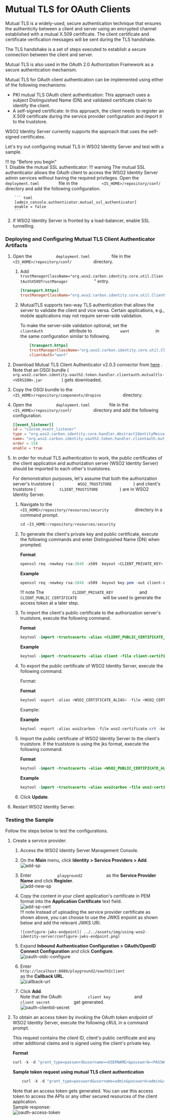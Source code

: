 # Mutual TLS for OAuth Clients

Mutual TLS is a widely-used, secure authentication technique that
ensures the authenticity between a client and server using an encrypted
channel established with a mutual X.509 certificate. The client
certificate and certificate verification messages will be sent during
the TLS handshake.

The TLS handshake is a set of steps executed to establish a secure
connection between the client and server.

Mutual TLS is also used in the OAuth 2.0 Authorization Framework as a
secure authentication mechanism.

Mutual TLS for OAuth client authentication can be implemented using
either of the following mechanisms:

-   PKI mutual TLS OAuth client authentication: This approach uses a
    subject Distinguished Name (DN) and validated certificate chain to
    identify the client.
-   A self-signed certificate: In this approach, the client needs to
    register an X.509 certificate during the service provider
    configuration and import it to the truststore.

WSO2 Identity Server currently supports the approach that uses the
self-signed certificates.

Let's try out configuring mutual TLS in WSO2 Identity Server and test
with a sample.

!!! tip "Before you begin"  
    1.  Disable the mutual SSL authenticator:
        !!! warning
            The mutual SSL authenticator allows the OAuth client to access the
            WSO2 Identity Server admin services without having the required
            privileges.
        Open the `           deployment.toml         ` file in the `           <IS_HOME>/repository/conf/          ` 
        directory and add the following configuration.

        ``` toml
        [admin_console.authenticator.mutual_ssl_authenticator]
        enable = false
        ```


2.  If WSO2 Identity Server is fronted by a load-balancer, enable SSL
    tunnelling.


### Deploying and Configuring Mutual TLS Client Authenticator Artifacts

1.  Open the `           deployment.toml          ` file in the
    `           <IS_HOME>/repository/conf/          ` directory.

    1.  Add
        `             trustManagerClassName="org.wso2.carbon.identity.core.util.ClientAuthX509TrustManager            `
        " entry.

        ``` toml
        [transport.https]
        trustManagerClassName="org.wso2.carbon.identity.core.util.ClientAuthX509TrustManager"
        ```

    2.  MutualTLS supports two-way TLS authentication that allows the
        server to validate the client and vice versa. Certain
        applications, e.g., mobile applications may not require
        server-side validation.

        To make the server-side validation optional, set the
        `             clientAuth            ` attribute to
        `             want            ` in the same configuration similar to following.

        ``` toml
            [transport.https]
            trustManagerClassName="org.wso2.carbon.identity.core.util.ClientAuthX509TrustManager"
            clientAuth="want"
        ```

3.  Download Mutual TLS Client Authenticator v2.0.3 connector from
    [here](https://store.wso2.com/store/assets/isconnector/details/bab13ed8-5835-480f-92be-fdd5ee900970)
    .  
    Note that an OSGI bundle (
    `          org.wso2.carbon.identity.oauth2.token.handler.clientauth.mutualtls-<VERSION>.jar         `
    ) gets downloaded.
4.  Copy the OSGI bundle to the
    `           <IS_HOME>/repository/components/dropins          `
    directory.

5.  Open the `           deployment.toml         ` file in the
    `           <IS_HOME>/repository/conf/          ` directory
    and add the following configuration.

    ``` toml
    [[event_listener]]
    id = "custom_event_listener"
    type = "org.wso2.carbon.identity.core.handler.AbstractIdentityMessageHandler"
    name= "org.wso2.carbon.identity.oauth2.token.handler.clientauth.mutualtls.MutualTLSClientAuthenticator"
    order = 158
    enable = true
    ```

6.  In order for mutual TLS authentication to work, the public
    certificates of the client application and authorization server
    (WSO2 Identity Server) should be imported to each other's
    truststores.

    For demonstration purposes, let's assume that both the authorization
    server's truststore ( `           WSO2_TRUSTSTORE          ` ) and
    client's truststore ( `           CLIENT_TRUSTSTORE          ` ) are
    in WSO2 Identity Server.

    1.  Navigate to the
        `             <IS_HOME>/repository/resources/security            `
        directory in a command prompt.

        ``` java
        cd <IS_HOME>/repository/resources/security
        ```

    2.  To generate the client's private key and public certificate,
        execute the following commands and enter Distinguished Name (DN)
        when prompted.

        **Format**

        ``` java
        openssl req -newkey rsa:2048 -x509 -keyout <CLIENT_PRIVATE_KEY> -out <CLIENT_PUBLIC_CERTIFICATE> -days <VALIDITY_PERIOD> -nodes
        ```

        **Example**

        ``` java
        openssl req -newkey rsa:2048 -x509 -keyout key.pem -out client-certificate.pem -days 3650 -nodes
        ```

        !!! note
            The `             CLIENT_PRIVATE_KEY            ` and
            `             CLIENT_PUBLIC_CERTIFICATE            ` will be
            used to generate the access token at a later step.
        

    3.  To import the client's public certificate to the authorization
        server's truststore, execute the following command.

        **Format**

        ``` java
        keytool -import -trustcacerts -alias <CLIENT_PUBLIC_CERTIFICATE_ALIAS> -file <CLIENT_PUBLIC_CERTIFICATE> -keystore <WSO2_TRUSTSTORE> -storepass <WSO2_TRUSTSTORE_PASSWORD>
        ```

        **Example**

        ``` java
        keytool -import -trustcacerts -alias client -file client-certificate.pem -keystore client-truststore.jks -storepass wso2carbon
        ```

    4.  To export the public certificate of WSO2 Identity Server,
        execute the following command.

        Format:

        **Format**

        ``` java
        keytool -export -alias <WSO2_CERTIFICATE_ALIAS> -file <WSO2_CERTIFICATE> -keystore <WSO2_KEYSTORE> -storepass <WSO2_KEYSTORE_PASSOWRD>
        ```

        Example:

        **Example**

        ``` java
        keytool -export -alias wso2carbon -file wso2-certificate.crt -keystore wso2carbon.jks -storepass wso2carbon
        ```

    5.  Import the public certificate of WSO2 Identity Server to the
        client's truststore. If the truststore is using the jks format,
        execute the following command.

        **Format**

        ``` java
        keytool -import -trustcacerts -alias <WSO2_PUBLIC_CERTIFICATE_ALIAS> -file <WSO2_PUBLIC_CERTIFICATE> -keystore <CLIENT_TRUSTSTORE> -storepass <CLIENT_TRUSTSTORE_PASSWORD>
        ```

        **Example**

        ``` java
        keytool -import -trustcacerts -alias wso2carbon -file wso2-certificate.crt -keystore truststore.jks -storepass client-password
        ```

    6.  Click **Update**.

7.  Restart WSO2 Identity Server.

### Testing the Sample

Follow the steps below to test the configurations.

1.  Create a service provider.

    1.  Access the WSO2 Identity Server Management Console.
    2.  On the **Main** menu, click **Identity \> Service Providers \>
        Add**.  
        ![add-sp]( ../../assets/img/using-wso2-identity-server/add-sp.png) 
    3.  Enter `            playground2           ` as the **Service
        Provider Name** and click **Register**.  
        ![add-new-sp]( ../../assets/img/using-wso2-identity-server/add-new-sp-1.png) 
    4.  Copy the content in your client application's certificate in PEM
        format into the **Application Certificate** text field.  
        ![add-sp-cert]( ../../assets/img/using-wso2-identity-server/add-sp-cert.png)   
        !!! note
            Instead of uploading the service provider certificate as shown
            above, you can choose to use the JWKS enpoint as shown below and
            add the relevant JWKS URI.
    
            ![configure-jwks-endpoint]( ../../assets/img/using-wso2-identity-server/configure-jwks-endpoint.png) 

    5.  Expand **Inbound Authentication Configuration \> OAuth/OpenID
        Connect Configuration** and click **Configure**.  
        ![oauth-oidc-configure]( ../../assets/img/using-wso2-identity-server/oauth-oidc-configure.png) 
    6.  Enter
        `                         http://localhost:8080/playground2/oauth2client                       `
        as the **Callback URL**.  
        ![callback-url]( ../../assets/img/using-wso2-identity-server/callback-url.png) 
    7.  Click **Add**.  
        Note that the OAuth `            client key           ` and
        `            client secret           ` get generated.  
        ![oauth-clientid-secret]( ../../assets/img/using-wso2-identity-server/oauth-clientid-secret.png)

2.  To obtain an access token by invoking the OAuth token endpoint of
    WSO2 Identity Server, execute the following cRUL in a command
    prompt.

    This request contains the client ID, client's public certificate and
    any other additional claims and is signed using the client's private
    key.

    **Format**

    ``` java
    curl -k -d "grant_type=password&username=<USERNAME>&password=<PASSWORD>&client_id=<CLIENT_KEY>" -H "Content-Type: application/x-www-form-urlencoded" https://localhost:9443/oauth2/token -i  --cert <CLIENT_PUBLIC_CERTIFICATE> --key <CLIENT_PRIVATE_KEY>
    ```

    **Sample token request using mutual TLS client authentication**

    ``` java
        curl -k -d "grant_type=password&username=admin&password=admin&client_id=qiB6avlILBqnJLSxOfadoJYwOnQa" -H "Content-Type: application/x-www-form-urlencoded" https://localhost:9443/oauth2/token -i  --cert certificate.pem --key key.pem
    ```

    Note that an access token gets generated. You can use this access
    token to access the APIs or any other secured resources of the
    client application.  
    Sample response:  
    ![oauth-access-token]( ../../assets/img/using-wso2-identity-server/oauth-access-token.png) 
